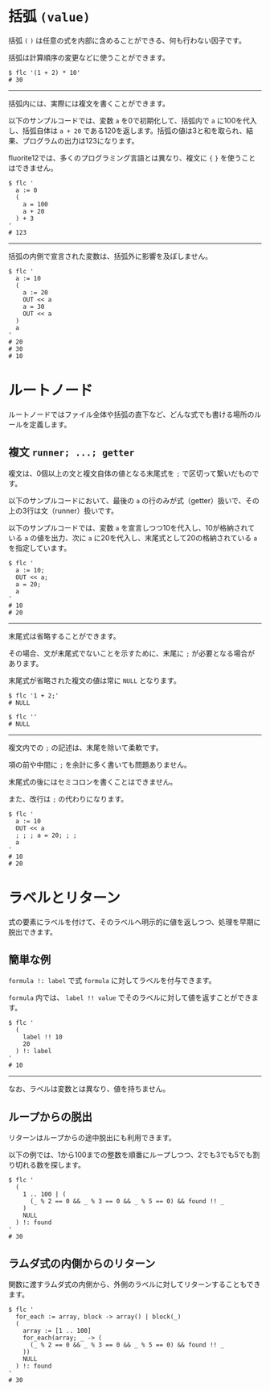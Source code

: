 # 括弧 `(value)`

括弧 `(` `)` は任意の式を内部に含めることができる、何も行わない因子です。

括弧は計算順序の変更などに使うことができます。

```shell
$ flc '(1 + 2) * 10'
# 30
```

---

括弧内には、実際には複文を書くことができます。

以下のサンプルコードでは、変数 `a` を0で初期化して、括弧内で `a` に100を代入し、括弧自体は `a + 20` である120を返します。括弧の値は3と和を取られ、結果、プログラムの出力は123になります。

fluorite12では、多くのプログラミング言語とは異なり、複文に `{` `}` を使うことはできません。

```shell
$ flc '
  a := 0
  (
    a = 100
    a + 20
  ) + 3
'
# 123
```

---

括弧の内側で宣言された変数は、括弧外に影響を及ぼしません。

```shell
$ flc '
  a := 10
  (
    a := 20
    OUT << a
    a = 30
    OUT << a
  )
  a
'
# 20
# 30
# 10
```

# ルートノード

ルートノードではファイル全体や括弧の直下など、どんな式でも書ける場所のルールを定義します。

## 複文 `runner; ...; getter`

複文は、0個以上の文と複文自体の値となる末尾式を `;` で区切って繋いだものです。

以下のサンプルコードにおいて、最後の `a` の行のみが式（getter）扱いで、その上の3行は文（runner）扱いです。

以下のサンプルコードでは、変数 `a` を宣言しつつ10を代入し、10が格納されている `a` の値を出力、次に `a` に20を代入し、末尾式として20の格納されている `a` を指定しています。

```shell
$ flc '
  a := 10;
  OUT << a;
  a = 20;
  a
'
# 10
# 20
```

---

末尾式は省略することができます。

その場合、文が末尾式でないことを示すために、末尾に `;` が必要となる場合があります。

末尾式が省略された複文の値は常に `NULL` となります。

```shell
$ flc '1 + 2;'
# NULL

$ flc ''
# NULL
```

---

複文内での `;` の記述は、末尾を除いて柔軟です。

項の前や中間に `;` を余計に多く書いても問題ありません。

末尾式の後にはセミコロンを書くことはできません。

また、改行は `;` の代わりになります。

```shell
$ flc '
  a := 10
  OUT << a
  ; ; ; a = 20; ; ;
  a
'
# 10
# 20
```

# ラベルとリターン

式の要素にラベルを付けて、そのラベルへ明示的に値を返しつつ、処理を早期に脱出できます。

## 簡単な例

`formula !: label` で式 `formula` に対してラベルを付与できます。

`formula` 内では、 `label !! value` でそのラベルに対して値を返すことができます。

```shell
$ flc '
  (
    label !! 10
    20
  ) !: label
'
# 10
```

---

なお、ラベルは変数とは異なり、値を持ちません。

## ループからの脱出

リターンはループからの途中脱出にも利用できます。

以下の例では、1から100までの整数を順番にループしつつ、2でも3でも5でも割り切れる数を探します。

```shell
$ flc '
  (
    1 .. 100 | (
      (_ % 2 == 0 && _ % 3 == 0 && _ % 5 == 0) && found !! _
    )
    NULL
  ) !: found
'
# 30
```

## ラムダ式の内側からのリターン

関数に渡すラムダ式の内側から、外側のラベルに対してリターンすることもできます。

```shell
$ flc '
  for_each := array, block -> array() | block(_)
  (
    array := [1 .. 100]
    for_each(array; _ -> (
      (_ % 2 == 0 && _ % 3 == 0 && _ % 5 == 0) && found !! _
    ))
    NULL
  ) !: found
'
# 30
```
